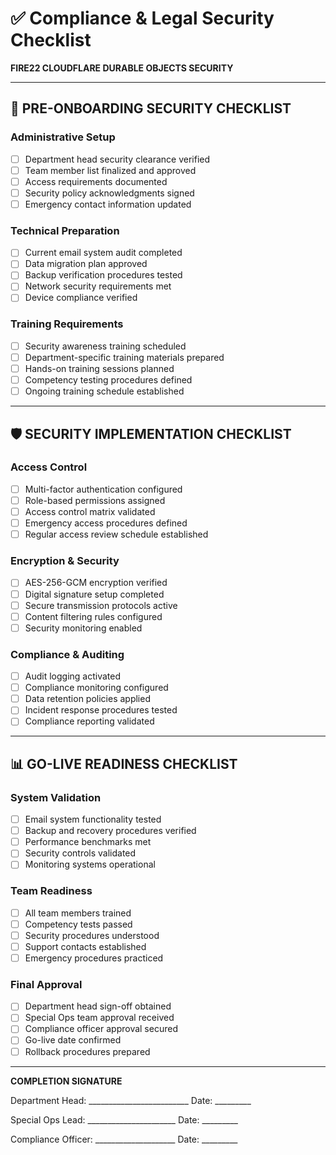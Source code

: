 # ✅ Compliance & Legal Security Checklist
**FIRE22 CLOUDFLARE DURABLE OBJECTS SECURITY**

---

## 🔐 **PRE-ONBOARDING SECURITY CHECKLIST**

### **Administrative Setup**
- [ ] Department head security clearance verified
- [ ] Team member list finalized and approved
- [ ] Access requirements documented
- [ ] Security policy acknowledgments signed
- [ ] Emergency contact information updated

### **Technical Preparation**
- [ ] Current email system audit completed
- [ ] Data migration plan approved
- [ ] Backup verification procedures tested
- [ ] Network security requirements met
- [ ] Device compliance verified

### **Training Requirements**
- [ ] Security awareness training scheduled
- [ ] Department-specific training materials prepared
- [ ] Hands-on training sessions planned
- [ ] Competency testing procedures defined
- [ ] Ongoing training schedule established

---

## 🛡️ **SECURITY IMPLEMENTATION CHECKLIST**

### **Access Control**
- [ ] Multi-factor authentication configured
- [ ] Role-based permissions assigned
- [ ] Access control matrix validated
- [ ] Emergency access procedures defined
- [ ] Regular access review schedule established

### **Encryption & Security**
- [ ] AES-256-GCM encryption verified
- [ ] Digital signature setup completed
- [ ] Secure transmission protocols active
- [ ] Content filtering rules configured
- [ ] Security monitoring enabled

### **Compliance & Auditing**
- [ ] Audit logging activated
- [ ] Compliance monitoring configured
- [ ] Data retention policies applied
- [ ] Incident response procedures tested
- [ ] Compliance reporting validated

---

## 📊 **GO-LIVE READINESS CHECKLIST**

### **System Validation**
- [ ] Email system functionality tested
- [ ] Backup and recovery procedures verified
- [ ] Performance benchmarks met
- [ ] Security controls validated
- [ ] Monitoring systems operational

### **Team Readiness**
- [ ] All team members trained
- [ ] Competency tests passed
- [ ] Security procedures understood
- [ ] Support contacts established
- [ ] Emergency procedures practiced

### **Final Approval**
- [ ] Department head sign-off obtained
- [ ] Special Ops team approval received
- [ ] Compliance officer approval secured
- [ ] Go-live date confirmed
- [ ] Rollback procedures prepared

---

**COMPLETION SIGNATURE**

Department Head: _________________________ Date: _________

Special Ops Lead: ______________________ Date: _________

Compliance Officer: ____________________ Date: _________